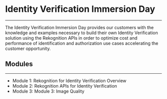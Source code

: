 # Identity Verification Immersion Day
-----

The Identity Verification Immersion Day provides our customers with the knowledge and examples necessary to build their own Identity Verification solution using the Rekognition APIs in order to optimize cost and performance of identification and authorization  use cases accelerating the customer opportunity.

## Modules
-----
- Module 1: Rekognition for Identity Verification Overview
- Module 2: Rekognition APIs for Identity Verification 
- Module 3: Module 3: Image Quality


